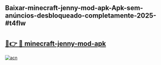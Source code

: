 ## Baixar-minecraft-jenny-mod-apk-Apk-sem-anúncios-desbloqueado-completamente-2025-#t4flw

# <h2><a href="https://ainizakaria.my?title=minecraft-jenny-mod-apk&ref=20M">🔗👉 🔴 minecraft-jenny-mod-apk</a></h2>

[![acn](https://github.com/user-attachments/assets/0f9c940e-d8b0-45ae-aac7-cd30a18b3e1c)](https://ainizakaria.my?title=minecraft-jenny-mod-apk&ref=20M)

